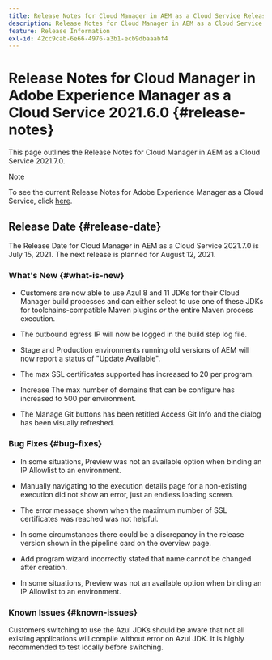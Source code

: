```yaml
---
title: Release Notes for Cloud Manager in AEM as a Cloud Service Release 2021.7.0
description: Release Notes for Cloud Manager in AEM as a Cloud Service Release 2021.7.0
feature: Release Information
exl-id: 42cc9cab-6e66-4976-a3b1-ecb9dbaaabf4
---
```

# Release Notes for Cloud Manager in Adobe Experience Manager as a Cloud Service 2021.6.0 {#release-notes}

This page outlines the Release Notes for Cloud Manager in AEM as a Cloud Service 2021.7.0.

>[!NOTE]
>To see the current Release Notes for Adobe Experience Manager as a Cloud Service, click [here](https://experienceleague.adobe.com/docs/experience-manager-cloud-service/release-notes/release-notes/release-notes-current.html).

## Release Date {#release-date}

The Release Date for Cloud Manager in AEM as a Cloud Service 2021.7.0 is July 15, 2021.
The next release is planned for August 12, 2021.

### What's New {#what-is-new}

* Customers are now able to use Azul 8 and 11 JDKs for their Cloud Manager build processes and can either select to use one of these JDKs for toolchains-compatible Maven plugins *or* the entire Maven process execution.

* The outbound egress IP will now be logged in the build step log file. 

* Stage and Production environments running old versions of AEM will now report a status of "Update Available". 

* The max SSL certificates supported has increased to 20 per program.

* Increase The max number of domains that can be configure has increased to 500 per environment.

* The Manage Git buttons has been retitled Access Git Info and the dialog has been visually refreshed.

### Bug Fixes {#bug-fixes}

* In some situations, Preview was not an available option when binding an IP Allowlist to an environment.

* Manually navigating to the execution details page for a non-existing execution did not show an error, just an endless loading screen.

* The error message shown when the maximum number of SSL certificates was reached was not helpful.

* In some circumstances there could be a discrepancy in the release version shown in the pipeline card on the overview page.

* Add program wizard incorrectly stated that name cannot be changed after creation. 

* In some situations, Preview was not an available option when binding an IP Allowlist to an environment.

### Known Issues {#known-issues}

Customers switching to use the Azul JDKs should be aware that not all existing applications will compile without error on Azul JDK. It is highly recommended to test locally before switching.

